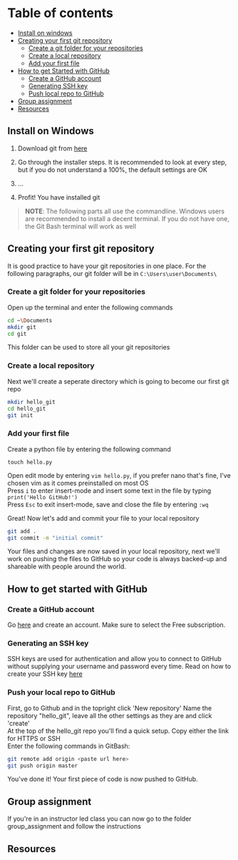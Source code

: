# Table of contents
- [Install on windows](#install-on-windows)
- [Creating your first git repository](#creating-your-first-git-repository)
  - [Create a git folder for your repositories](#create-a-git-folder-for-your-repositories)
  - [Create a local repository](#create-a-local-repository)
  - [Add your first file](#add-your-first-file)
- [How to get Started with GitHub](#how-to-get-started-with-github)
  - [Create a GitHub account](#create-a-github-acccount)
  - [Generating SSH key](#generating-an-ssh-key)
  - [Push local repo to GitHub](#pushing-local-repo)
- [Group assignment](#group-assignment)
- [Resources](#resources)

## Install on Windows
1) Download git from [here](https://git-scm.com/downloads)
2) Go through the installer steps. It is recommended to look at every step, but if you do not understand a 100%, the default settings are OK

3) ...
4) Profit! You have installed git

> __NOTE__: The following parts all use the commandline. Windows users are recommended to install a decent terminal. If you do not have one, the Git Bash terminal will work as well 

## Creating your first git repository
It is good practice to have your git repositories in one place.
For the following paragraphs, our git folder will be in `C:\Users\user\Documents\`

### Create a git folder for your repositories
Open up the terminal and enter the following commands

```bash
cd ~\Documents
mkdir git
cd git
```
This folder can be used to store all your git repositories

### Create a local repository
Next we'll create a seperate directory which is going to become our first git repo

```bash
mkdir hello_git
cd hello_git
git init
```

### Add your first file
Create a python file by entering the following command

```touch hello.py```

Open edit mode by entering ```vim hello.py```, if you prefer nano that's fine, I've chosen vim as it comes preinstalled on most OS   
Press ```i``` to enter insert-mode and insert some text in the file by typing ```print('Hello GitHub!')```  
Press ```Esc``` to exit insert-mode, save and close the file by entering ```:wq```

Great! Now let's add and commit your file to your local repository

```bash
git add .
git commit -m "initial commit"
```

Your files and changes are now saved in your local repository, next we'll 
work on pushing the files to GitHub so your code is always backed-up and 
shareable with people around the world.

## How to get started with GitHub

### Create a GitHub account
Go [here](https://github.com/join) and create an account. Make sure to select the Free subscription.

### Generating an SSH key
SSH keys are used for authentication and allow you to connect to GitHub without supplying your username and password every time.
Read on how to create your SSH key [here](https://help.github.com/en/enterprise/2.15/user/articles/generating-a-new-ssh-key-and-adding-it-to-the-ssh-agent)

### Push your local repo to GitHub
First, go to Github and in the topright click 'New repository'
Name the repository "hello_git", leave all the other settings as they are and click 'create'  
At the top of the hello_git repo you'll find a quick setup. Copy either the link for HTTPS or SSH  
Enter the following commands in GitBash:

```bash
git remote add origin <paste url here>
git push origin master
```

You've done it! Your first piece of code is now pushed to GitHub.

## Group assignment
If you're in an instructor led class you can now go to the folder group_assignment and follow the instructions

## Resources
